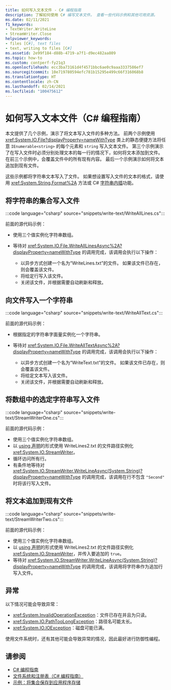 ```yaml
---
title: 如何写入文本文件 - C# 编程指南
description: 了解如何使用 C# 编写文本文件。 查看一些代码示例和其他可用资源。
ms.date: 02/11/2021
f1_keywords:
- TextWriter.WriteLine
- StreamWriter.Close
helpviewer_keywords:
- files [C#], text files
- text, writing to files [C#]
ms.assetid: 2e99f184-d88b-4719-a7f1-d9ec482aa809
ms.topic: how-to
ms.custom: contperf-fy21q3
ms.openlocfilehash: ecc3ba73161d4f4571bbc6ae0c9aaa3337586ef7
ms.sourcegitcommit: 10e719780594efc781b15295e499c66f316068b8
ms.translationtype: HT
ms.contentlocale: zh-CN
ms.lasthandoff: 02/14/2021
ms.locfileid: "100475612"
---
```

# <a name="how-to-write-to-a-text-file-c-programming-guide"></a>如何写入文本文件（C# 编程指南）

本文提供了几个示例，演示了将文本写入文件的多种方法。 前两个示例使用 <xref:System.IO.File?displayProperty=nameWithType> 类上的静态便捷方法将任意 `IEnumerable<string>` 的每个元素和 `string` 写入文本文件。 第三个示例演示了在写入文件时必须分别处理文本的每一行的情况下，如何将文本添加到文件。 在前三个示例中，会覆盖文件中的所有现有内容。 最后一个示例演示如何将文本追加到现有文件。

 这些示例都将字符串文本写入了文件。 如果想设置写入文件的文本的格式，请使用 <xref:System.String.Format%2A> 方法或 C# [字符串内插](../../language-reference/tokens/interpolated.md)功能。

## <a name="write-a-collection-of-strings-to-a-file"></a>将字符串的集合写入文件

:::code language="csharp" source="snippets/write-text/WriteAllLines.cs":::

前面的源代码示例：

- 使用三个值实例化字符串数组。
- 等待对 <xref:System.IO.File.WriteAllLinesAsync%2A?displayProperty=nameWithType> 的调用完成，该调用会执行以下操作：

  - 以异步方式创建一个名为“WriteLines.txt”的文件。 如果该文件已存在，则会覆盖该文件。
  - 将给定行写入该文件。
  - 关闭该文件，并根据需要自动刷新和释放。

## <a name="write-one-string-to-a-file"></a>向文件写入一个字符串

:::code language="csharp" source="snippets/write-text/WriteAllText.cs":::

前面的源代码示例：

- 根据指定的字符串字面量实例化一个字符串。
- 等待对 <xref:System.IO.File.WriteAllTextAsync%2A?displayProperty=nameWithType> 的调用完成，该调用会执行以下操作：

  - 以异步方式创建一个名为“WriteText.txt”的文件。 如果该文件已存在，则会覆盖该文件。
  - 将给定文本写入该文件。
  - 关闭该文件，并根据需要自动刷新和释放。

## <a name="write-selected-strings-from-an-array-to-a-file"></a>将数组中的选定字符串写入文件

:::code language="csharp" source="snippets/write-text/StreamWriterOne.cs":::

前面的源代码示例：

- 使用三个值实例化字符串数组。
- 以 [using 声明](../../whats-new/csharp-8.md#using-declarations)的形式使用 WriteLines2.txt 的文件路径实例化 <xref:System.IO.StreamWriter>。
- 循环访问所有行。
- 有条件地等待对 <xref:System.IO.StreamWriter.WriteLineAsync(System.String)?displayProperty=nameWithType> 的调用完成，该调用在行不包含 `"Second"` 时将该行写入文件。

## <a name="append-text-to-an-existing-file"></a>将文本追加到现有文件

:::code language="csharp" source="snippets/write-text/StreamWriterTwo.cs":::

前面的源代码示例：

- 使用三个值实例化字符串数组。
- 以 [using 声明](../../whats-new/csharp-8.md#using-declarations)的形式使用 WriteLines2.txt 的文件路径实例化 <xref:System.IO.StreamWriter>，并传入要追加的 `true`。
- 等待对 <xref:System.IO.StreamWriter.WriteLineAsync(System.String)?displayProperty=nameWithType> 的调用完成，该调用将字符串作为追加行写入文件。

## <a name="exceptions"></a>异常

以下情况可能会导致异常：

- <xref:System.InvalidOperationException>：文件已存在并且为只读。
- <xref:System.IO.PathTooLongException>：路径名可能太长。
- <xref:System.IO.IOException>：磁盘可能已满。

使用文件系统时，还有其他可能会导致异常的情况，因此最好进行防御性编程。

## <a name="see-also"></a>请参阅

- [C# 编程指南](../index.md)
- [文件系统和注册表（C# 编程指南）](./index.md)
- [示例：将集合保存到应用程序存储](https://code.msdn.microsoft.com/CSWinStoreAppSaveCollection-bed5d6e6)
